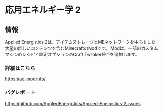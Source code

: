 # 応用エネルギー学 2

## 情報

Applied Energistics 2は、アイテムストレージとMEネットワークを中心とした大量の新しいコンテンツを含むMinecraftのModです。 Modは、一部のカスタムマシンのレシピと設定オプションのCraft Tweaker統合を追加します。

### 詳細はこちら

https://ae-mod.info/

### バグレポート

https://github.com/AppliedEnergistics/Applied-Energistics-2/issues